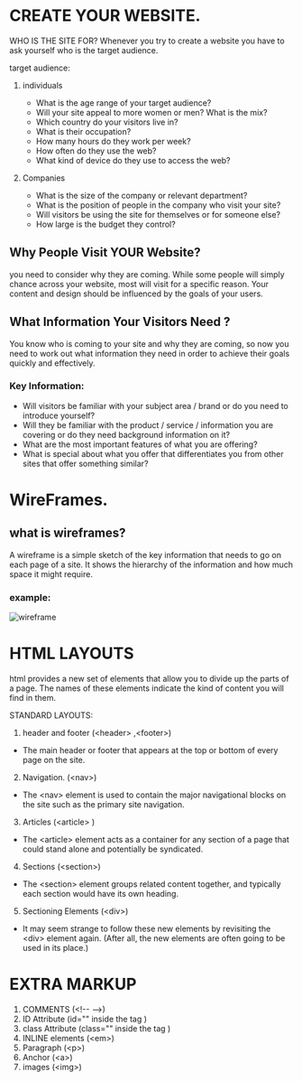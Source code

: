 
# CREATE YOUR WEBSITE.


WHO IS THE SITE FOR?
Whenever you try to create a website you have to ask yourself who is the target audience.

target audience:
1. individuals
   *  What is the age range of your target audience?
   * Will your site appeal to more women or men? What is the mix?
   * Which country do your visitors live in? 
   * What is their occupation?
   * How many hours do they work per week?
   * How often do they use the web?
   * What kind of device do they use to access the web?

2. Companies
   * What is the size of the company or relevant department?
   * What is the position of people in the company who visit your site?
   * Will visitors be using the site for themselves or for someone else?
   * How large is the budget they control?

## Why People Visit YOUR Website?
you need to consider why they are coming. While
some people will simply chance across your
website, most will visit for a specific reason.
Your content and design should
be influenced by the goals of
your users. 


## What Information Your Visitors Need ?

You know who is coming to your site and why
they are coming, so now you need to work out
what information they need in order to achieve
their goals quickly and effectively.

### Key Information:
* Will visitors be familiar with
your subject area / brand
or do you need to introduce
yourself?
* Will they be familiar with
the product / service /
information you are covering
or do they need background
information on it?
* What are the most important
features of what you are
offering?
* What is special about what
you offer that differentiates
you from other sites that offer
something similar?


# WireFrames.

## what is wireframes?
A wireframe is a simple sketch of the key
information that needs to go on each page of a
site. It shows the hierarchy of the information
and how much space it might require.

### example:

![wireframe](https://d1dlalugb0z2hd.cloudfront.net/handbooks/agile-handbook/wireframe/02-newspaper-site-wireframe-example.png)

# HTML LAYOUTS

html provides a new set of elements that allow you to divide up the
parts of a page. The names of these elements indicate the kind of content
you will find in them. 

STANDARD LAYOUTS:
1. header and footer (\<header> ,\<footer>)
* The main header or footer
that appears at the top or
bottom of every page on the
site.
2. Navigation. (\<nav>)
* The \<nav> element is used to
contain the major navigational
blocks on the site such as the
primary site navigation. 

3. Articles (\<article> )
* The \<article> element acts as
a container for any section of a
page that could stand alone and
potentially be syndicated.


4. Sections (\<section>)
* The \<section> element groups
related content together, and
typically each section would
have its own heading.

5. Sectioning Elements (\<div>)
* It may seem strange to follow
these new elements by revisiting
the \<div> element again. (After
all, the new elements are often
going to be used in its place.)

# EXTRA MARKUP

1. COMMENTS (\<!-- -->)
2. ID Attribute (id=""  inside the tag )
3. class Attribute (class=""  inside the tag )
4. INLINE elements (\<em>)
5. Paragraph (\<p>)
6. Anchor (\<a>)
7. images (\<img>)








